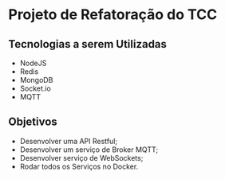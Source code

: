 # Projeto de Refatoração do TCC

## Tecnologias a serem Utilizadas
 * NodeJS
 * Redis
 * MongoDB
 * Socket.io
 * MQTT

## Objetivos
 * Desenvolver uma API Restful;
 * Desenvolver um serviço de Broker MQTT;
 * Desenvolver serviço de WebSockets;
 * Rodar todos os Serviços no Docker.